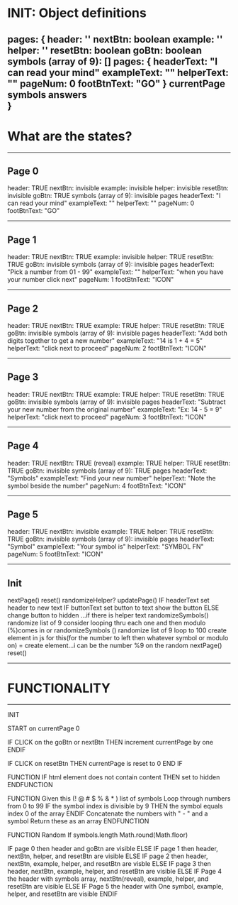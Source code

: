 # INIT: Object definitions
pages: {
    header: ''
    nextBtn: boolean
    example: ''
    helper: ''
    resetBtn: boolean
    goBtn: boolean
    symbols (array of 9): []
    pages: {
        headerText: "I can read your mind"
        exampleText: ""
        helperText: ""
        pageNum: 0
        footBtnText: "GO"
    }
    currentPage
    symbols
    answers   
}
---
# What are the states?
---

## Page 0
header: TRUE
nextBtn: invisible
example: invisible
helper: invisible
resetBtn: invisible
goBtn: TRUE
symbols (array of 9): invisible
pages
    headerText: "I can read your mind"
    exampleText: ""
    helperText: ""
    pageNum: 0
    footBtnText: "GO"

---

## Page 1
header: TRUE
nextBtn: TRUE
example: invisible
helper: TRUE
resetBtn: TRUE
goBtn: invisible
symbols (array of 9): invisible
pages
    headerText: "Pick a number from 01 - 99"
    exampleText: ""
    helperText: "when you have your number click next"
    pageNum: 1
    footBtnText: "ICON"
    
---

## Page 2
header: TRUE
nextBtn: TRUE
example: TRUE
helper: TRUE
resetBtn: TRUE
goBtn: invisible
symbols (array of 9): invisible
pages
    headerText: "Add both digits together to get a new number"
    exampleText: "14 is 1 + 4 = 5"
    helperText: "click next to proceed"
    pageNum: 2
    footBtnText: "ICON"
    
---

## Page 3
header: TRUE
nextBtn: TRUE
example: TRUE
helper: TRUE
resetBtn: TRUE
goBtn: invisible
symbols (array of 9): invisible
pages
    headerText: "Subtract your new number from the original number"
    exampleText: "Ex: 14 - 5 = 9"
    helperText: "click next to proceed"
    pageNum: 3
    footBtnText: "ICON"
    
---

## Page 4
header: TRUE
nextBtn: TRUE (reveal)
example: TRUE
helper: TRUE
resetBtn: TRUE
goBtn: invisible
symbols (array of 9): TRUE
pages
    headerText: "Symbols"
    exampleText: "Find your new number"
    helperText: "Note the symbol beside the number"
    pageNum: 4
    footBtnText: "ICON"
    
---

## Page 5
header: TRUE
nextBtn: invisible
example: TRUE
helper: TRUE
resetBtn: TRUE
goBtn: invisible
symbols (array of 9): invisible
pages
    headerText: "Symbol"
    exampleText: "Your symbol is"
    helperText: "SYMBOL FN"
    pageNum: 5
    footBtnText: "ICON"

---

## Init
nextPage()
reset()
randomizeHelper?
updatePage()
    IF headerText
        set header to new text
    IF buttonText
        set button to text
        show the button
    ELSE
        change button to hidden
        ...if there is helper text
randomizeSymbols()
    randomize list of 9
    consider looping thru each one and then modulo (%)comes in
    or randomizeSymbols ()
        randomize list of 9
        loop to 100
            create element in js for this(for the number to left then whatever symbol or modulo on) = create element...i can be the number %9 on the random
nextPage()
reset()

---
# FUNCTIONALITY
---
INIT

START on currentPage 0

IF CLICK on the goBtn or nextBtn
    THEN increment currentPage by one
ENDIF

IF CLICK on resetBtn
    THEN currentPage is reset to 0
END IF

FUNCTION
    IF html element does not contain content
    THEN set to hidden
ENDFUNCTION

FUNCTION
    Given this (! @ # $ % & * ) list of symbols
    Loop through numbers from 0 to 99
    IF the symbol index is divisible by 9
        THEN the symbol equals index 0 of the array
    ENDIF
    Concatenate the numbers with " - " and a symbol
    Return these as an array
ENDFUNCTION 

FUNCTION Random
    If symbols.length Math.round(Math.floor)

IF page 0 
    then header and goBtn are visible
ELSE IF page 1
    then header, nextBtn, helper, and resetBtn are visible
ELSE IF page 2
    then header, nextBtn, example, helper, and resetBtn are visble
ELSE IF page 3
    then header, nextBtn, example, helper, and resetBtn are visible
ELSE IF Page 4
    the header with symbols array, nextBtn(reveal), example, helper, and resetBtn are visible
ELSE IF Page 5
    the header with One symbol, example, helper, and resetBtn are visible
ENDIF

